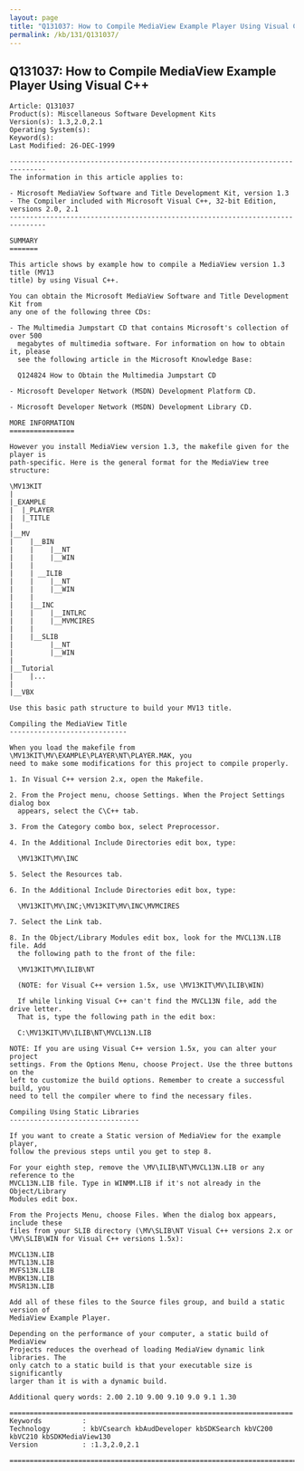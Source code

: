 ```yaml
---
layout: page
title: "Q131037: How to Compile MediaView Example Player Using Visual C++"
permalink: /kb/131/Q131037/
---
```


## Q131037: How to Compile MediaView Example Player Using Visual C++

	Article: Q131037
	Product(s): Miscellaneous Software Development Kits
	Version(s): 1.3,2.0,2.1
	Operating System(s): 
	Keyword(s): 
	Last Modified: 26-DEC-1999
	
	-------------------------------------------------------------------------------
	The information in this article applies to:
	
	- Microsoft MediaView Software and Title Development Kit, version 1.3 
	- The Compiler included with Microsoft Visual C++, 32-bit Edition, versions 2.0, 2.1 
	-------------------------------------------------------------------------------
	
	SUMMARY
	=======
	
	This article shows by example how to compile a MediaView version 1.3 title (MV13
	title) by using Visual C++.
	
	You can obtain the Microsoft MediaView Software and Title Development Kit from
	any one of the following three CDs:
	
	- The Multimedia Jumpstart CD that contains Microsoft's collection of over 500
	  megabytes of multimedia software. For information on how to obtain it, please
	  see the following article in the Microsoft Knowledge Base:
	
	  Q124824 How to Obtain the Multimedia Jumpstart CD
	
	- Microsoft Developer Network (MSDN) Development Platform CD.
	
	- Microsoft Developer Network (MSDN) Development Library CD.
	
	MORE INFORMATION
	================
	
	However you install MediaView version 1.3, the makefile given for the player is
	path-specific. Here is the general format for the MediaView tree structure:
	
	\MV13KIT
	|
	|_EXAMPLE
	|  |_PLAYER
	|  |_TITLE
	|
	|__MV
	|    |__BIN
	|    |    |__NT
	|    |    |__WIN
	|    |
	|    | __ILIB
	|    |    |__NT
	|    |    |__WIN
	|    |
	|    |__INC
	|    |    |__INTLRC
	|    |    |__MVMCIRES
	|    |
	|    |__SLIB
	|         |__NT
	|         |__WIN
	|
	|__Tutorial
	|    |...
	|
	|__VBX
	
	Use this basic path structure to build your MV13 title.
	
	Compiling the MediaView Title
	-----------------------------
	
	When you load the makefile from \MV13KIT\MV\EXAMPLE\PLAYER\NT\PLAYER.MAK, you
	need to make some modifications for this project to compile properly.
	
	1. In Visual C++ version 2.x, open the Makefile.
	
	2. From the Project menu, choose Settings. When the Project Settings dialog box
	  appears, select the C\C++ tab.
	
	3. From the Category combo box, select Preprocessor.
	
	4. In the Additional Include Directories edit box, type:
	
	  \MV13KIT\MV\INC
	
	5. Select the Resources tab.
	
	6. In the Additional Include Directories edit box, type:
	
	  \MV13KIT\MV\INC;\MV13KIT\MV\INC\MVMCIRES
	
	7. Select the Link tab.
	
	8. In the Object/Library Modules edit box, look for the MVCL13N.LIB file. Add
	  the following path to the front of the file:
	
	  \MV13KIT\MV\ILIB\NT
	
	  (NOTE: for Visual C++ version 1.5x, use \MV13KIT\MV\ILIB\WIN)
	
	  If while linking Visual C++ can't find the MVCL13N file, add the drive letter.
	  That is, type the following path in the edit box:
	
	  C:\MV13KIT\MV\ILIB\NT\MVCL13N.LIB
	
	NOTE: If you are using Visual C++ version 1.5x, you can alter your project
	settings. From the Options Menu, choose Project. Use the three buttons on the
	left to customize the build options. Remember to create a successful build, you
	need to tell the compiler where to find the necessary files.
	
	Compiling Using Static Libraries
	--------------------------------
	
	If you want to create a Static version of MediaView for the example player,
	follow the previous steps until you get to step 8.
	
	For your eighth step, remove the \MV\ILIB\NT\MVCL13N.LIB or any reference to the
	MVCL13N.LIB file. Type in WINMM.LIB if it's not already in the Object/Library
	Modules edit box.
	
	From the Projects Menu, choose Files. When the dialog box appears, include these
	files from your SLIB directory (\MV\SLIB\NT Visual C++ versions 2.x or
	\MV\SLIB\WIN for Visual C++ versions 1.5x):
	
	MVCL13N.LIB
	MVTL13N.LIB
	MVFS13N.LIB
	MVBK13N.LIB
	MVSR13N.LIB
	
	Add all of these files to the Source files group, and build a static version of
	MediaView Example Player.
	
	Depending on the performance of your computer, a static build of MediaView
	Projects reduces the overhead of loading MediaView dynamic link libraries. The
	only catch to a static build is that your executable size is significantly
	larger than it is with a dynamic build.
	
	Additional query words: 2.00 2.10 9.00 9.10 9.0 9.1 1.30
	
	======================================================================
	Keywords          :  
	Technology        : kbVCsearch kbAudDeveloper kbSDKSearch kbVC200 kbVC210 kbSDKMediaView130
	Version           : :1.3,2.0,2.1
	
	=============================================================================
	
